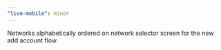 ```yaml
---
"live-mobile": minor
---
```


Networks alphabetically ordered on network selector screen for the new add account flow
